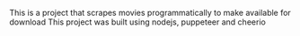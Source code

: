This is a project that scrapes movies programmatically to make available for download
This project was built using nodejs, puppeteer and cheerio
